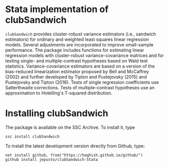 # Stata implementation of clubSandwich

`clubSandwich` provides cluster-robust variance estimators (i.e., sandwich
estimators) for ordinary and weighted least squares linear regression models. 
Several adjustments are incorporated to improve small-sample performance. The
package includes functions for estimating linear regression models with
cluster-robust variance-covariance matrices and for testing single- and
multiple-contrast hypotheses based on Wald test statistics. Variance-covariance
estimators are based on a version of the bias-reduced linearization estimator
proposed by Bell and McCaffrey (2002) and further developed by Tipton and
Pustejovsky (2015) and Pustejovsky and Tipton (2016). Tests of single regression
coefficients use Satterthwaite corrections. Tests of multiple-contrast
hypotheses use an approximation to Hotelling's T-squared distribution.

# Installing clubSandwich

The package is available on the SSC Archive. To install it, type 
```
ssc install clubSandwich 
```

To install the latest development version directly from Github, type: 
```
net install github, from("https://haghish.github.io/github/") 
github install jepusto/clubSandwich-Stata 
```